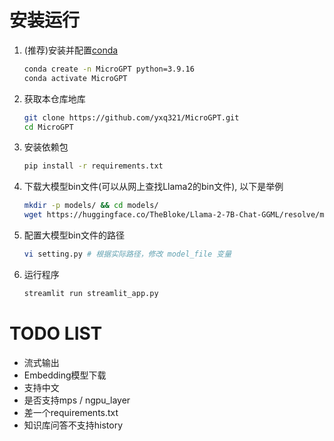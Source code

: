 # 安装运行
1. (推荐)安装并配置[conda](https://docs.conda.io/projects/conda/en/latest/user-guide/install/linux.html)
    ```bash
    conda create -n MicroGPT python=3.9.16
    conda activate MicroGPT
    ```
2. 获取本仓库地库
    ```bash
    git clone https://github.com/yxq321/MicroGPT.git
    cd MicroGPT
    ```
3. 安装依赖包
    ```bash
    pip install -r requirements.txt
    ```
4. 下载大模型bin文件(可以从网上查找Llama2的bin文件), 以下是举例
    ```bash
    mkdir -p models/ && cd models/
    wget https://huggingface.co/TheBloke/Llama-2-7B-Chat-GGML/resolve/main/llama-2-7b-chat.ggmlv3.q4_0.bin 
    ```
5. 配置大模型bin文件的路径
    ```bash
    vi setting.py # 根据实际路径，修改 model_file 变量
    ```
6. 运行程序
    ```bash
    streamlit run streamlit_app.py
    ```

# TODO LIST
- 流式输出
- Embedding模型下载
- 支持中文
- 是否支持mps / ngpu_layer
- 差一个requirements.txt
- 知识库问答不支持history